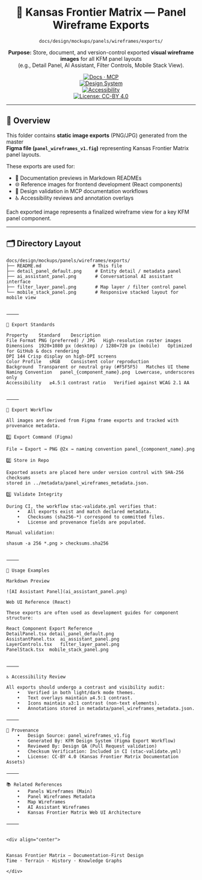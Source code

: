 <div align="center">

# 🧩 Kansas Frontier Matrix — Panel Wireframe Exports  
`docs/design/mockups/panels/wireframes/exports/`

**Purpose:** Store, document, and version-control exported **visual wireframe images** for all KFM panel layouts  
(e.g., Detail Panel, AI Assistant, Filter Controls, Mobile Stack View).

[![Docs · MCP](https://img.shields.io/badge/Docs-MCP-blue)](../../../../../..)  
[![Design System](https://img.shields.io/badge/Design-System-green)](../../../../../..)  
[![Accessibility](https://img.shields.io/badge/Accessibility-WCAG%202.1%20AA-yellow)](../../../../../..)  
[![License: CC-BY 4.0](https://img.shields.io/badge/License-CC--BY%204.0-lightgrey)](../../../../../../LICENSE)

</div>

---

## 🧭 Overview

This folder contains **static image exports** (PNG/JPG) generated from the master  
**Figma file (`panel_wireframes_v1.fig`)** representing Kansas Frontier Matrix panel layouts.

These exports are used for:
- 📘 Documentation previews in Markdown READMEs  
- 🌐 Reference images for frontend development (React components)  
- 🧪 Design validation in MCP documentation workflows  
- ♿ Accessibility reviews and annotation overlays  

Each exported image represents a finalized wireframe view for a key KFM panel component.

---

## 🗂️ Directory Layout

```text
docs/design/mockups/panels/wireframes/exports/
├── README.md                   # This file
├── detail_panel_default.png     # Entity detail / metadata panel
├── ai_assistant_panel.png       # Conversational AI assistant interface
├── filter_layer_panel.png       # Map layer / filter control panel
└── mobile_stack_panel.png       # Responsive stacked layout for mobile view


⸻

🧱 Export Standards

Property	Standard	Description
File Format	PNG (preferred) / JPG	High-resolution raster images
Dimensions	1920×1080 px (desktop) / 1280×720 px (mobile)	Optimized for GitHub & docs rendering
DPI	144	Crisp display on high-DPI screens
Color Profile	sRGB	Consistent color reproduction
Background	Transparent or neutral gray (#F5F5F5)	Matches UI theme
Naming Convention	panel_{component_name}.png	Lowercase, underscores only
Accessibility	≥4.5:1 contrast ratio	Verified against WCAG 2.1 AA


⸻

🧩 Export Workflow

All images are derived from Figma frame exports and tracked with provenance metadata.

1️⃣ Export Command (Figma)

File → Export → PNG @2x → naming convention panel_{component_name}.png

2️⃣ Store in Repo

Exported assets are placed here under version control with SHA-256 checksums
stored in ../metadata/panel_wireframes_metadata.json.

3️⃣ Validate Integrity

During CI, the workflow stac-validate.yml verifies that:
	•	All exports exist and match declared metadata.
	•	Checksums (sha256-*) correspond to committed files.
	•	License and provenance fields are populated.

Manual validation:

shasum -a 256 *.png > checksums.sha256


⸻

🧠 Usage Examples

Markdown Preview

![AI Assistant Panel](ai_assistant_panel.png)

Web UI Reference (React)

These exports are often used as development guides for component structure:

React Component	Export Reference
DetailPanel.tsx	detail_panel_default.png
AssistantPanel.tsx	ai_assistant_panel.png
LayerControls.tsx	filter_layer_panel.png
PanelStack.tsx	mobile_stack_panel.png


⸻

♿ Accessibility Review

All exports should undergo a contrast and visibility audit:
	•	Verified in both light/dark mode themes.
	•	Text overlays maintain ≥4.5:1 contrast.
	•	Icons maintain ≥3:1 contrast (non-text elements).
	•	Annotations stored in metadata/panel_wireframes_metadata.json.

⸻

🧾 Provenance
	•	Design Source: panel_wireframes_v1.fig
	•	Generated By: KFM Design System (Figma Export Workflow)
	•	Reviewed By: Design QA (Pull Request validation)
	•	Checksum Verification: Included in CI (stac-validate.yml)
	•	License: CC-BY 4.0 (Kansas Frontier Matrix Documentation Assets)

⸻

📚 Related References
	•	Panels Wireframes (Main)
	•	Panel Wireframes Metadata
	•	Map Wireframes
	•	AI Assistant Wireframes
	•	Kansas Frontier Matrix Web UI Architecture

⸻


<div align="center">


Kansas Frontier Matrix — Documentation-First Design
Time · Terrain · History · Knowledge Graphs

</div>
```
